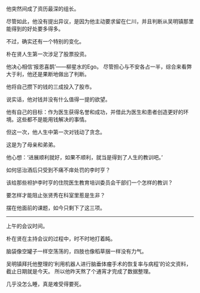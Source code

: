 他突然间成了资历最深的组长。

尽管如此，他没有提出异议，是因为他主动要求留在仁川，并且判断从吴明镇那里能得到的好处要多得多。

不过，确实还有一个特别的变化。

朴在贤人生第一次涉足了股票投资。

他决心相信‘报恩喜鹊’——柳星水的Ego。
尽管担心与不安各占一半，综合来看弊大于利，他还是果断地做出了判断。

他将自己攒下的钱的三成投入了股市。

说实话，他对钱并没有什么值得一提的欲望。

他有自己的目标：作为医生获得名誉和成功，并借此为医生和患者创造更好的环境。这些都不是能用钱解决的事情。

但这一次，他人生中第一次对钱动了贪念。

这是为了母亲和弟弟。

他心想：‘进展顺利就好，如果不顺利，就当是得到了人生的教训吧。’

如何惩治酒后只受到不痛不痒处罚的李时亨？

该给那些袒护李时亨的住院医生教育培训委员会干部们一个怎样的教训？

要怎样才能阻止张贤秀在科室里惹是生非？

摆在他面前的课题，如今只剩下了这三项。

***

上午的会议时间。

朴在贤在主持会议的过程中，时不时地打着盹。

脑袋像空罐子一样空荡荡的，四肢也像稻草捆一样没有力气。

吴明镇拜托他整理的‘利用机器人进行脑垂体瘤手术的恢复率与病程’的论文资料，截止日期就是今天。
所以他昨天熬了个通宵才完成了数据整理。

几乎没怎么睡，真是难受得要死。